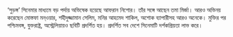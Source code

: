 ‘সুড়ঙ্গ’ সিনেমার মাধ্যমে বড় পর্দায় অভিষেক হয়েছে আফরান নিশোর। তাঁর সঙ্গে আছেন তমা মির্জা। আরও অভিনয় করেছেন মোস্তফা মন্‌ওয়ার, শহীদুজ্জামান সেলিম, মনির আহমেদ শাকিল, অশোক ব্যাপারীসহ আরও অনেকে। মুক্তির পর পশ্চিমবঙ্গ, যুক্তরাষ্ট্র, অস্ট্রেলিয়ায়ও ছবিটি প্রদর্শিত হয়। প্রদর্শিত সব দেশে সিনেমাটি দর্শকপ্রিয়তা লাভ করে।
